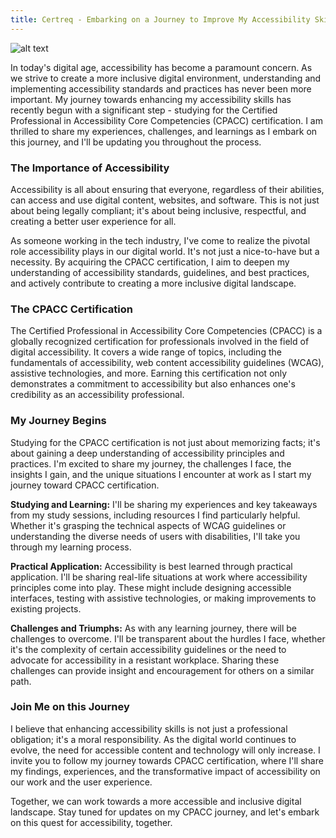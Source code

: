```yaml
---
title: Certreq - Embarking on a Journey to Improve My Accessibility Skills with CPACC
---
```


![alt text](https://certreq.dev/blog/images/certificate-svgrepo-com.svg "Certificate Icon")

In today's digital age, accessibility has become a paramount concern. As we strive to create a more inclusive digital environment, understanding and implementing accessibility standards and practices has never been more important. My journey towards enhancing my accessibility skills has recently begun with a significant step - studying for the Certified Professional in Accessibility Core Competencies (CPACC) certification. I am thrilled to share my experiences, challenges, and learnings as I embark on this journey, and I'll be updating you throughout the process.

### The Importance of Accessibility

Accessibility is all about ensuring that everyone, regardless of their abilities, can access and use digital content, websites, and software. This is not just about being legally compliant; it's about being inclusive, respectful, and creating a better user experience for all.

As someone working in the tech industry, I've come to realize the pivotal role accessibility plays in our digital world. It's not just a nice-to-have but a necessity. By acquiring the CPACC certification, I aim to deepen my understanding of accessibility standards, guidelines, and best practices, and actively contribute to creating a more inclusive digital landscape.

### The CPACC Certification

The Certified Professional in Accessibility Core Competencies (CPACC) is a globally recognized certification for professionals involved in the field of digital accessibility. It covers a wide range of topics, including the fundamentals of accessibility, web content accessibility guidelines (WCAG), assistive technologies, and more. Earning this certification not only demonstrates a commitment to accessibility but also enhances one's credibility as an accessibility professional.

### My Journey Begins

Studying for the CPACC certification is not just about memorizing facts; it's about gaining a deep understanding of accessibility principles and practices. I'm excited to share my journey, the challenges I face, the insights I gain, and the unique situations I encounter at work as I start my journey toward CPACC certification.

**Studying and Learning:** I'll be sharing my experiences and key takeaways from my study sessions, including resources I find particularly helpful. Whether it's grasping the technical aspects of WCAG guidelines or understanding the diverse needs of users with disabilities, I'll take you through my learning process.

**Practical Application:** Accessibility is best learned through practical application. I'll be sharing real-life situations at work where accessibility principles come into play. These might include designing accessible interfaces, testing with assistive technologies, or making improvements to existing projects.

**Challenges and Triumphs:** As with any learning journey, there will be challenges to overcome. I'll be transparent about the hurdles I face, whether it's the complexity of certain accessibility guidelines or the need to advocate for accessibility in a resistant workplace. Sharing these challenges can provide insight and encouragement for others on a similar path.

### Join Me on this Journey

I believe that enhancing accessibility skills is not just a professional obligation; it's a moral responsibility. As the digital world continues to evolve, the need for accessible content and technology will only increase. I invite you to follow my journey towards CPACC certification, where I'll share my findings, experiences, and the transformative impact of accessibility on our work and the user experience.

Together, we can work towards a more accessible and inclusive digital landscape. Stay tuned for updates on my CPACC journey, and let's embark on this quest for accessibility, together.
